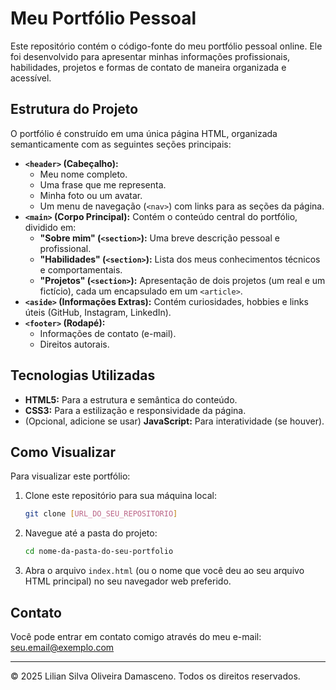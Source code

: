 # Meu Portfólio Pessoal

Este repositório contém o código-fonte do meu portfólio pessoal online. Ele foi desenvolvido para apresentar minhas informações profissionais, habilidades, projetos e formas de contato de maneira organizada e acessível.

## Estrutura do Projeto

O portfólio é construído em uma única página HTML, organizada semanticamente com as seguintes seções principais:

* **`<header>` (Cabeçalho):**
    * Meu nome completo.
    * Uma frase que me representa.
    * Minha foto ou um avatar.
    * Um menu de navegação (`<nav>`) com links para as seções da página.
* **`<main>` (Corpo Principal):** Contém o conteúdo central do portfólio, dividido em:
    * **"Sobre mim" (`<section>`):** Uma breve descrição pessoal e profissional.
    * **"Habilidades" (`<section>`):** Lista dos meus conhecimentos técnicos e comportamentais.
    * **"Projetos" (`<section>`):** Apresentação de dois projetos (um real e um fictício), cada um encapsulado em um `<article>`.
* **`<aside>` (Informações Extras):** Contém curiosidades, hobbies e links úteis (GitHub, Instagram, LinkedIn).
* **`<footer>` (Rodapé):**
    * Informações de contato (e-mail).
    * Direitos autorais.

## Tecnologias Utilizadas

* **HTML5:** Para a estrutura e semântica do conteúdo.
* **CSS3:** Para a estilização e responsividade da página.
* (Opcional, adicione se usar) **JavaScript:** Para interatividade (se houver).

## Como Visualizar

Para visualizar este portfólio:

1.  Clone este repositório para sua máquina local:
    ```bash
    git clone [URL_DO_SEU_REPOSITORIO]
    ```
2.  Navegue até a pasta do projeto:
    ```bash
    cd nome-da-pasta-do-seu-portfolio
    ```
3.  Abra o arquivo `index.html` (ou o nome que você deu ao seu arquivo HTML principal) no seu navegador web preferido.

## Contato

Você pode entrar em contato comigo através do meu e-mail: seu.email@exemplo.com

---
© 2025 Lilian Silva Oliveira Damasceno. Todos os direitos reservados.
